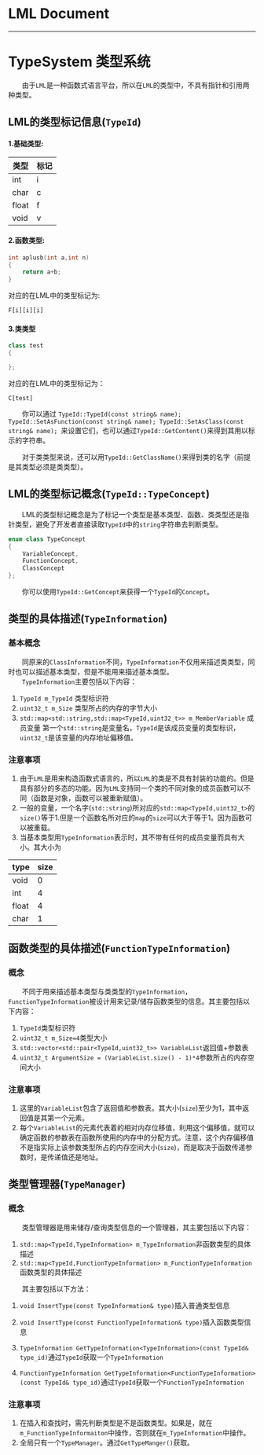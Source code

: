 # LML Document
---
# TypeSystem 类型系统

&emsp;&emsp;由于`LML`是一种函数式语言平台，所以在`LML`的类型中，不具有指针和引用两种类型。

## LML的类型标记信息(`TypeId`)

#### 1.基础类型:

类型 | 标记
---- | ----
int | i
char | c
float | f
void | v

#### 2.函数类型:
```c++
int aplusb(int a,int n)
{
	return a+b;
}
```
对应的在LML中的类型标记为:
```
F[i][i][i]
```
#### 3.类类型
```c++
class test
{

};
```
对应的在LML中的类型标记为：
```
C[test]
```

&emsp;&emsp;你可以通过
`TypeId::TypeId(const string& name);
TypeId::SetAsFunction(const string& name);
TypeId::SetAsClass(const string& name);
`来设置它们，也可以通过`TypeId::GetContent()`来得到其用以标示的字符串。

&emsp;&emsp;对于类类型来说，还可以用`TypeId::GetClassName()`来得到类的名字（前提是其类型必须是类类型）。

## LML的类型标记概念(`TypeId::TypeConcept`)

&emsp;&emsp;LML的类型标记概念是为了标记一个类型是基本类型、函数、类类型还是指针类型，避免了开发者直接读取`TypeId`中的`string`字符串去判断类型。
```c++
enum class TypeConcept
{
	VariableConcept,
	FunctionConcept,
	ClassConcept
};

```

  你可以使用`TypeId::GetConcept`来获得一个`TypeId`的`Concept`。

## 类型的具体描述(`TypeInformation`)

### 基本概念
&emsp;&emsp;同原来的`ClassInformation`不同，`TypeInformation`不仅用来描述类类型，同时也可以描述基本类型，但是不能用来描述基本类型。  
&emsp;&emsp;`TypeInformation`主要包括以下内容：  
1. `TypeId m_TypeId` 类型标识符  
2. `uint32_t m_Size` 类型所占的内存的字节大小  
3. `std::map<std::string,std::map<TypeId,uint32_t>> m_MemberVariable` 成员变量 第一个`std::string`是变量名，`TypeId`是该成员变量的类型标识，`uint32_t`是该变量的内存地址偏移值。

### 注意事项
1. 由于`LML`是用来构造函数式语言的，所以`LML`的类是不具有封装的功能的。但是具有部分的多态的功能。因为`LML`支持同一个类的不同对象的成员函数可以不同（函数是对象，函数可以被重新赋值）。
2. 一般的变量，一个名字(`std::string`)所对应的`std::map<TypeId,uint32_t>`的`size()`等于1.但是一个函数名所对应的`map`的`size`可以大于等于1。因为函数可以被重载。  
3. 当基本类型用`TypeInformation`表示时，其不带有任何的成员变量而具有大小。其大小为

type | size
----- | ----
void | 0
int  | 4
float| 4
char | 1

## 函数类型的具体描述(`FunctionTypeInformation`)

### 概念
&emsp;&emsp;不同于用来描述基本类型与类类型的`TypeInformation`，`FunctionTypeInformation`被设计用来记录/储存函数类型的信息。其主要包括以下内容：  
1. `TypeId`类型标识符
2. `uint32_t m_Size=4`类型大小
3. `std::vector<std::pair<TypeId,uint32_t>> VariableList`返回值+参数表
4. 	`uint32_t ArgumentSize = (VariableList.size() - 1)*4`参数所占的内存空间大小

### 注意事项
1. 这里的`VariableList`包含了返回值和参数表。其大小(`size`)至少为1，其中返回值是其第一个元素。
2. 每个`VariableList`的元素代表着的相对内存位移值，利用这个偏移值，就可以确定函数的参数表在函数所使用的内存中的分配方式。注意，这个内存偏移值不是指实际上该参数类型所占的内存空间大小(`size`)，而是取决于函数传递参数时，是传递值还是地址。

## 类型管理器(`TypeManager`)

### 概念
&emsp;&emsp;类型管理器是用来储存/查询类型信息的一个管理器，其主要包括以下内容：  
1. `std::map<TypeId,TypeInformation> m_TypeInformation`非函数类型的具体描述
2. `std::map<TypeId,FunctionTypeInformation> m_FunctionTypeInformation`函数类型的具体描述

&emsp;&emsp;其主要包括以下方法：
1. `void InsertType(const TypeInformation& type)`插入普通类型信息  

2. `void InsertType(const FunctionTypeInformation& type)`插入函数类型信息  

3. `TypeInformation GetTypeInformation<TypeInformation>(const TypeId& type_id)`通过`TypeId`获取一个`TypeInformation`  

4. `FunctionTypeInformation GetTypeInformation<FunctionTypeInformation>(const TypeId& type_id)`通过`TypeId`获取一个`FunctionTypeInformation`

### 注意事项
1. 在插入和查找时，需先判断类型是不是函数类型。如果是，就在`m_FunctionTypeInformaiton`中操作，否则就在`m_TypeInformation`中操作。
2. 全局只有一个`TypeManager`。通过`GetTypeManger()`获取。
